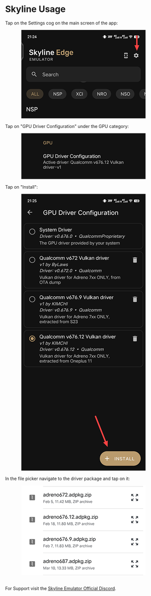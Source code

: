 # Skyline Usage

Tap on the Settings cog on the main screen of the app:

<p align="center"><img src="images/settings.png"/></p>

Tap on "GPU Driver Configuration" under the GPU category:

<p align="center"><img src="images/gpu.png"/></p>

Tap on "Install":

<p align="center"><img src="images/install.png"/></p>

In the file picker navigate to the driver package and tap on it:

<p align="center"><img src="images/picker.png"/></p>

<br>
For Support visit the <a href="https://discord.gg/skyline-emu">Skyline Emulator Official Discord</a>.
